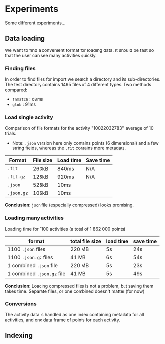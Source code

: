 # Experiments

Some different experiments...

## Data loading

We want to find a convenient format for loading data. It should be fast so that the user can see many activities quickly.

### Finding files

In order to find files for import we search a directory and its sub-directories. The test directory contains 1495 files of 4 different types. Two methods compared:

-   `fnmatch` : 69ms
-   `glob` : 91ms

### Load single activity

Comparison of file formats for the activity "10022032783", average of 10 trials.

-   Note: `.json` version here only contains points (6 dimensional) and a few string fields, whereas the `.fit` contains more metadata.

| Format     | File size | Load time | Save time |
|------------|-----------|-----------|-----------|
| `.fit`     | 263kB     | 840ms     | N/A       |
| `.fit.gz`  | 128kB     | 920ms     | N/A       |
| `.json`    | 528kB     | 10ms      |           |
| `.json.gz` | 106kB     | 10ms      |           |

**Conclusion**: `json` file (especially compressed) looks promising.

### Loading many activities

Loading time for 1100 activities (a total of 1 862 000 points)

| format                     | total file size | load time | save time |
|----------------------------|-----------------|-----------|-----------|
| 1100 `.json` files         | 220 MB          | 5s        | 24s       |
| 1100 `.json.gz` files      | 41 MB           | 6s        | 54s       |
| 1 combined `.json` file    | 220 MB          | 5s        | 23s       |
| 1 combined `.json.gz` file | 41 MB           | 5s        | 49s       |

**Conclusion**: Loading compressed files is not a problem, but saving them takes time. Separate files, or one combined doesn't matter (for now)

### Conversions

The activity data is handled as one index containing metadata for all activities, and one data frame of points for each activity.

## Indexing